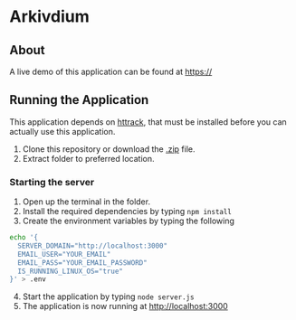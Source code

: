 # Arkivdium
## About
A live demo of this application can be found at [https://](https://)

## Running the Application
This application depends on [httrack](http://www.httrack.com), that must be installed before you can actually use this application.  

1. Clone this repository or download the [.zip](https://github.com/1dv611-meridium/1dv611-meridium/archive/master.zip) file.
2. Extract folder to preferred location.

  ### Starting the server
  1. Open up the terminal in the folder.
  2. Install the required dependencies by typing `npm install`
  3. Create the environment variables by typing the following
  ```bash
  echo '{
    SERVER_DOMAIN="http://localhost:3000"
    EMAIL_USER="YOUR_EMAIL"
    EMAIL_PASS="YOUR_EMAIL_PASSWORD"
    IS_RUNNING_LINUX_OS="true"
  }' > .env
  ```
  4. Start the application by typing `node server.js`
  5. The application is now running at [http://localhost:3000](http://localhost:3000)
